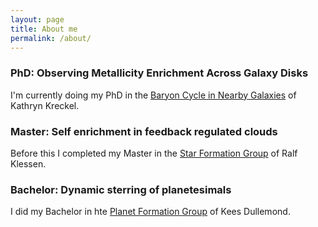 ```yaml
---
layout: page
title: About me
permalink: /about/
---
```



### PhD: Observing Metallicity Enrichment Across Galaxy Disks

I'm currently doing my PhD in the [Baryon Cycle in Nearby Galaxies](http://www.mpia.de/homes/kreckel/index.html) of Kathryn Kreckel.

### Master: Self enrichment in feedback regulated clouds

Before this I completed my Master in the [Star Formation Group](http://klessen.org/) of Ralf Klessen.

### Bachelor: Dynamic sterring of planetesimals

I did my Bachelor in hte [Planet Formation Group](http://www.ita.uni-heidelberg.de/~dullemond/) of Kees Dullemond.